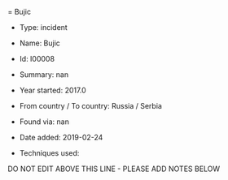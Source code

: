 = Bujic

* Type: incident

* Name: Bujic

* Id: I00008

* Summary: nan

* Year started: 2017.0

* From country / To country: Russia / Serbia

* Found via: nan

* Date added: 2019-02-24

* Techniques used: 


DO NOT EDIT ABOVE THIS LINE - PLEASE ADD NOTES BELOW
